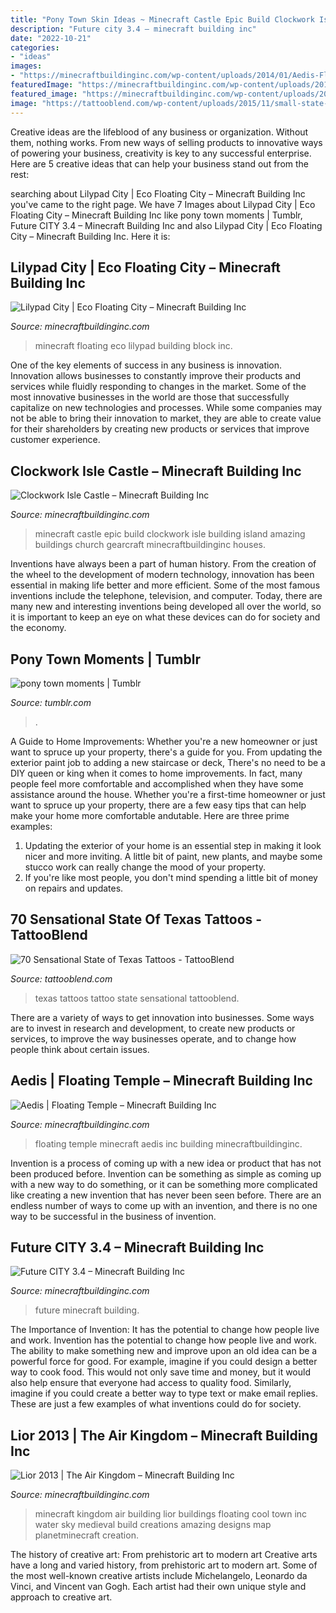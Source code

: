 ```yaml
---
title: "Pony Town Skin Ideas ~ Minecraft Castle Epic Build Clockwork Isle Building Island Amazing Buildings Church Gearcraft Minecraftbuildinginc Houses"
description: "Future city 3.4 – minecraft building inc"
date: "2022-10-21"
categories:
- "ideas"
images:
- "https://minecraftbuildinginc.com/wp-content/uploads/2014/01/Aedis-Floating-Temple-Minecraft-builing-ideas-6.jpg"
featuredImage: "https://minecraftbuildinginc.com/wp-content/uploads/2013/12/Lilypad-city-Eco-floating-city-minecraft-building-ideas-8.jpg"
featured_image: "https://minecraftbuildinginc.com/wp-content/uploads/2016/07/Future-CITY_8.jpg"
image: "https://tattooblend.com/wp-content/uploads/2015/11/small-state-of-texas-tattoo.jpg"
---
```



Creative ideas are the lifeblood of any business or organization. Without them, nothing works. From new ways of selling products to innovative ways of powering your business, creativity is key to any successful enterprise. Here are 5 creative ideas that can help your business stand out from the rest:

	

		
searching about Lilypad City | Eco Floating City – Minecraft Building Inc you've came to the right page. We have 7 Images about Lilypad City | Eco Floating City – Minecraft Building Inc like pony town moments | Tumblr, Future CITY 3.4 – Minecraft Building Inc and also Lilypad City | Eco Floating City – Minecraft Building Inc. Here it is:
		
    
## Lilypad City | Eco Floating City – Minecraft Building Inc

<img loading=lazy src="https://minecraftbuildinginc.com/wp-content/uploads/2013/12/Lilypad-city-Eco-floating-city-minecraft-building-ideas-8.jpg" onerror="this.onerror=null;this.src='https://tse2.mm.bing.net/th?id=OIP.089a9JN_Hcg1nhLgGTw6vwHaD0&amp;pid=15.1';" alt="Lilypad City | Eco Floating City – Minecraft Building Inc">

_Source: minecraftbuildinginc.com_

>minecraft floating eco lilypad building block inc. 

	

One of the key elements of success in any business is innovation. Innovation allows businesses to constantly improve their products and services while fluidly responding to changes in the market. Some of the most innovative businesses in the world are those that successfully capitalize on new technologies and processes. While some companies may not be able to bring their innovation to market, they are able to create value for their shareholders by creating new products or services that improve customer experience.

    
## Clockwork Isle Castle – Minecraft Building Inc

<img loading=lazy src="http://minecraftbuildinginc.com/wp-content/uploads/2015/01/Clockwork-Isle-Minecraft-castle-building-ideas-660x330.jpg" onerror="this.onerror=null;this.src='https://tse2.mm.bing.net/th?id=OIP.pkfceM7LxA2639pIiEfv6QHaDt&amp;pid=15.1';" alt="Clockwork Isle Castle – Minecraft Building Inc">

_Source: minecraftbuildinginc.com_

>minecraft castle epic build clockwork isle building island amazing buildings church gearcraft minecraftbuildinginc houses. 

	

Inventions have always been a part of human history. From the creation of the wheel to the development of modern technology, innovation has been essential in making life better and more efficient. Some of the most famous inventions include the telephone, television, and computer. Today, there are many new and interesting inventions being developed all over the world, so it is important to keep an eye on what these devices can do for society and the economy.

    
## Pony Town Moments | Tumblr

<img loading=lazy src="https://64.media.tumblr.com/f25d11ebd42e5378c694cfd91b5369c3/b2f604c70e5aa45b-52/s500x750/766ca68e431e7f660dcb49f7f3dc261d11720bee.png" onerror="this.onerror=null;this.src='https://tse3.mm.bing.net/th?id=OIP.lROklcnxUrGjyqnZblbngAAAAA&amp;pid=15.1';" alt="pony town moments | Tumblr">

_Source: tumblr.com_

>. 

	

A Guide to Home Improvements: Whether you're a new homeowner or just want to spruce up your property, there's a guide for you. From updating the exterior paint job to adding a new staircase or deck,
There's no need to be a DIY queen or king when it comes to home improvements. In fact, many people feel more comfortable and accomplished when they have some assistance around the house. Whether you're a first-time homeowner or just want to spruce up your property, there are a few easy tips that can help make your home more comfortable andutable. Here are three prime examples: 
1) Updating the exterior of your home is an essential step in making it look nicer and more inviting. A little bit of paint, new plants, and maybe some stucco work can really change the mood of your property. 
2) If you're like most people, you don't mind spending a little bit of money on repairs and updates.

    
## 70 Sensational State Of Texas Tattoos - TattooBlend

<img loading=lazy src="https://tattooblend.com/wp-content/uploads/2015/11/small-state-of-texas-tattoo.jpg" onerror="this.onerror=null;this.src='https://tse4.mm.bing.net/th?id=OIP.TQRCltroD9LqDQMHwXl2gwHaJ3&amp;pid=15.1';" alt="70 Sensational State of Texas Tattoos - TattooBlend">

_Source: tattooblend.com_

>texas tattoos tattoo state sensational tattooblend. 

	

There are a variety of ways to get innovation into businesses. Some ways are to invest in research and development, to create new products or services, to improve the way businesses operate, and to change how people think about certain issues. 

    
## Aedis | Floating Temple – Minecraft Building Inc

<img loading=lazy src="https://minecraftbuildinginc.com/wp-content/uploads/2014/01/Aedis-Floating-Temple-Minecraft-builing-ideas-6.jpg" onerror="this.onerror=null;this.src='https://tse1.mm.bing.net/th?id=OIP.mXhWkhNNgDlBBUStSYFI2gHaEJ&amp;pid=15.1';" alt="Aedis | Floating Temple – Minecraft Building Inc">

_Source: minecraftbuildinginc.com_

>floating temple minecraft aedis inc building minecraftbuildinginc. 

	

Invention is a process of coming up with a new idea or product that has not been produced before. Invention can be something as simple as coming up with a new way to do something, or it can be something more complicated like creating a new invention that has never been seen before. There are an endless number of ways to come up with an invention, and there is no one way to be successful in the business of invention.

    
## Future CITY 3.4 – Minecraft Building Inc

<img loading=lazy src="https://minecraftbuildinginc.com/wp-content/uploads/2016/07/Future-CITY_8.jpg" onerror="this.onerror=null;this.src='https://tse1.mm.bing.net/th?id=OIP.nmKF9UFvt-TIXzrka2OIRQHaEK&amp;pid=15.1';" alt="Future CITY 3.4 – Minecraft Building Inc">

_Source: minecraftbuildinginc.com_

>future minecraft building. 

	

The Importance of Invention: It has the potential to change how people live and work.
Invention has the potential to change how people live and work. The ability to make something new and improve upon an old idea can be a powerful force for good. For example, imagine if you could design a better way to cook food. This would not only save time and money, but it would also help ensure that everyone had access to quality food. Similarly, imagine if you could create a better way to type text or make email replies. These are just a few examples of what inventions could do for society.

    
## Lior 2013 | The Air Kingdom – Minecraft Building Inc

<img loading=lazy src="http://minecraftbuildinginc.com/wp-content/uploads/2013/12/Lior-2013-The-Air-Kingdom-minecraft-building-ideas.jpg" onerror="this.onerror=null;this.src='https://tse2.mm.bing.net/th?id=OIP.wDppFRqpJuUI7c0GokAVlAHaF7&amp;pid=15.1';" alt="Lior 2013 | The Air Kingdom – Minecraft Building Inc">

_Source: minecraftbuildinginc.com_

>minecraft kingdom air building lior buildings floating cool town inc water sky medieval build creations amazing designs map planetminecraft creation. 

	

The history of creative art: From prehistoric art to modern art
Creative arts have a long and varied history, from prehistoric art to modern art. Some of the most well-known creative artists include Michelangelo, Leonardo da Vinci, and Vincent van Gogh. Each artist had their own unique style and approach to creative art.

